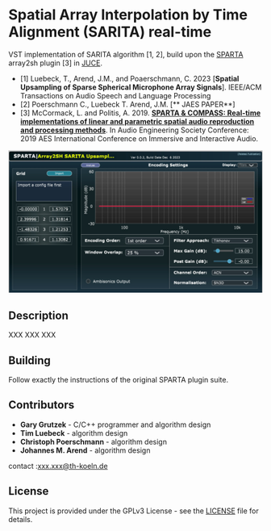 # Spatial Array Interpolation by Time Alignment (SARITA) real-time
VST implementation of SARITA algorithm [1, 2], build upon the [SPARTA](https://github.com/leomccormack/SPARTA) array2sh plugin [3] in [JUCE](https://github.com/WeAreROLI/JUCE/).

* [1] Luebeck, T., Arend, J.M., and Poaerschmann, C. 2023 [**Spatial Upsampling of Sparse Spherical Microphone Array Signals**]. IEEE/ACM   Transactions on Audio Speech and Language Processing
* [2] Poerschmann C., Luebeck T. Arend, J.M. [** JAES PAPER**]
* [3] McCormack, L. and Politis, A. 2019. [**SPARTA & COMPASS: Real-time implementations of linear and parametric spatial audio reproduction and processing methods**](docs/McCormackPolitis2019SpartaCompass.pdf). In Audio Engineering Society Conference: 2019 AES International Conference on Immersive and Interactive Audio.

![](sarita_screenshot.jpg)

## Description
XXX
XXX
XXX
## Building 

Follow exactly the instructions of the original SPARTA plugin suite.

## Contributors 

* **Gary Grutzek** - C/C++ programmer and algorithm design
* **Tim Luebeck** - algorithm design
* **Christoph Poerschmann** -  algorithm design
* **Johannes M. Arend** - algorithm design

contact :xxx.xxx@th-koeln.de

## License

This project is provided under the GPLv3 License - see the [LICENSE](LICENSE) file for details. 
